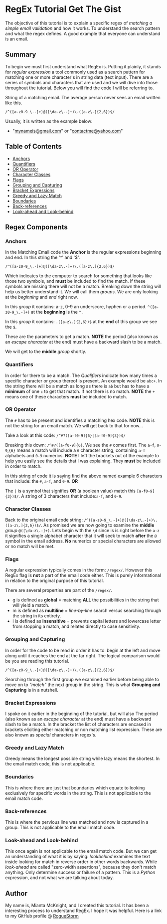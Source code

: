 # RegEx Tutorial Get The Gist

The objective of this tutorial is to explain a specific regex of *matching a simple email validation* and how it works. To understand the search pattern and what the regex defines. A good example that everyone can understand is an email. 

## Summary
To begin we must first understand what RegEx is.
Putting it plainly, it stands for *regular expression* a tool commonly used as a search pattern for matching one or more character's in string data (text input). 
There are a series of symbols and characters that are used and we will dive into those throughout the tutorial. Below you will find the code I will be referring to.
 
String of a matching email. The average person never sees an email written like this.

`/^([a-z0-9_\.-]+)@([\da-z\.-]+)\.([a-z\.]{2,6})$/`

Usually, it is written as the example below:
- "mynameis@gmail.com" or "contactme@yahoo.com"


## Table of Contents

- [Anchors](#anchors)
- [Quantifiers](#quantifiers)
- [OR Operator](#or-operator)
- [Character Classes](#character-classes)
- [Flags](#flags)
- [Grouping and Capturing](#grouping-and-capturing)
- [Bracket Expressions](#bracket-expressions)
- [Greedy and Lazy Match](#greedy-and-lazy-match)
- [Boundaries](#boundaries)
- [Back-references](#back-references)
- [Look-ahead and Look-behind](#look-ahead-and-look-behind)

## Regex Components

### Anchors
In the Matching Email code the **Anchor** is the regular expressions beginning and end. In this string the '^' and '$'. 

`/^([a-z0-9_\.-]+)@([\da-z\.-]+)\.([a-z\.]{2,6})$/`

Which indicates to the computer to search for something that looks like those two symbols, and **must** be included to find the match. 
If these symbols are missing there will not be a match.
Breaking down the string will help us better understand it.
We will call them *groups*. We are only looking at the *beginning* and *end* right now. 

In this *group* it contains: a-z, 0-9 an underscore, hyphen or a period.
`^([a-z0-9_\.-]+)`   at the __beginning__ is the `^` .

In this *group* it contains:
`.([a-z\.]{2,6})$`  at the __end__ of this group we see the `$`.

These are the parameters to get a match. **NOTE** the period (also known as an *escape character* at the end) must have a backward slash to be a match.

We will get to the **middle** _group_ shortly.

### Quantifiers
In order for there to be a match. 
The *Qualifiers* indicate how many times a specific character or group thereof is present. An example would be `abc+`.
In the string there will be a match as long as there is `ab` but has to have a **minimum** of one `c` to get that match. If not there is no match. 
**NOTE** the `+` means one of these characters **must** be included to match.

### OR Operator
The `#` has to be present and identifies a matching hex code.
**NOTE** this is not the string for an email match. We will get back to that for now... 

Take a look at this code: `/^#?([a-f0-9]{6}|[a-f0-9]{3})$/`

 Breaking this down: `/^#?([a-f0-9]{6}`. We see the `#` comes first. The `a-f`, `0-9`,`{6}` means a match will include a `6` character string; containing `a-f` alphabets and `0-9` numerics. **NOTE** I left the brackets out of the example to help you easily see the details that I was explaining. They **must** be included in order to match. 
 
 In this string of code it is saying find the above named example 6 characters that include: the `#`, `a-f`, and `0-9`. **OR**

 The `|` is a symbol that signifies **OR** (a boolean value) match this `[a-f0-9]{3})$/`. A string of 3 characters that include:`a-f`, and `0-9`.
 
 ### Character Classes
Back to the original email code string: `/^([a-z0-9_\.-]+)@([\da-z\.-]+)\.([a-z\.]{2,6})$/`. As promised we are now going to examine the **middle** _group_ `@([\da-z\.-]+)`.
Lets begin with the `\d` since is is right before the `a-z` it signifies a single alphabet character that it will seek to match **after** the `@` symbol in the email address. **No** numerics or special characters are allowed or no match will be met.  

### Flags
 A regular expression typically comes in the form: `/regex/`.
 However this RegEx flag is **not** a part of the email code either. This is purely informational in relation to the original purpose of this tutorial. 
 
 There are several properties are part of the `/regex/`. 
 - g is defined as **global** = matching **ALL** the possibilities in the string  that will yield a match.
 - m is defined as **multiline** = _line-by-line_ search versus searching through the string in its entirety. 
 - i is defined as **insensitive** = prevents capital letters and lowercase letter from stopping a match, and relates directly to case sensitivity.

### Grouping and Capturing
In order for the code to be read in order it has to: begin at the left and move along until it reaches the end at the far right. The logical comparison would be you are reading this tutorial.

`/^([a-z0-9_\.-]+)@([\da-z\.-]+)\.([a-z\.]{2,6})$/`

Searching through the first group we examined earlier before being able to move  on to _"match"_ the next group in the string. This is what **Grouping and Capturing** is in a nutshell.

### Bracket Expressions
I spoke on it earlier in the beginning of the tutorial, but will also The period (also known as an *escape character* at the end) must have a backward slash to be a match. In the bracket the list of characters are encased in brackets eliciting either matching or non matching list expression. These are also known as _special_ characters in regex's. 
### Greedy and Lazy Match
Greedy means the longest possible string while lazy means the shortest. In the email match code, this is not applicable. 
### Boundaries
This is where there  are just that boundaries which equate to looking exclusively for specific words  in the string. This is not applicable to the email match code.
### Back-references
This is where the pervious line was matched and now is captured in a group. This is not applicable to the email match code.

### Look-ahead and Look-behind
This once again is not applicable to the email match code. But we can get an understanding of what it is by saying: _lookbehind_ examines the text inside looking for match in reverse order in other words backwards. While _look-ahead_ are called "zero-width assertions", because they don't match anything. Only determine success or failure of a pattern. This is a _Python_ expression, and not what we are talking about today.

## Author
My name is, Mianta McKnight, and I created this tutorial. 
It has been a interesting process to understand RegEx.
I hope it was helpful.
Here is a link to my GitHub profile @ [RogueStorm](git@github.com:RogueStorm7/RegEx-tutorial-get-the-gist.git)



